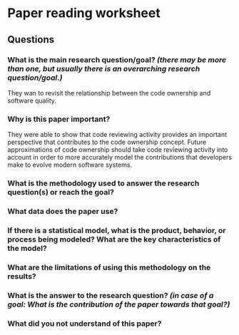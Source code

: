 # Paper reading worksheet

## Questions

### What is the **main research question/goal**? _(there may be more than one, but usually there is an overarching research question/goal.)_

They wan to revisit the relationship between the code ownership and software quality.

### Why is this paper **important**?

They were able to show that code reviewing activity provides an important perspective that contributes to the code ownership concept. Future approximations of code ownership should take code reviewing activity into account in order to more accurately model the contributions that developers make to evolve modern software systems.

### What is the **methodology** used to answer the research question(s) or reach the goal?



### What **data** does the paper use?



### If there is a **statistical model**, what is the product, behavior, or process being modeled? What are the key characteristics of the model?



### What are the **limitations** of using this methodology on the results?



### What is **the answer** to the research question? _(in case of a goal: What is the contribution of the paper towards that goal?)_



### What did you **not understand** of this paper?



